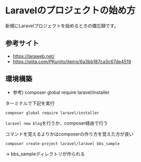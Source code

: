 Laravelのプロジェクトの始め方
==================================

新規にLaravelプロジェクトを始めるときの備忘録です。

## 参考サイト

- https://laraweb.net/
- https://qiita.com/PKunito/items/6a3bb187ca3c67de4519


## 環境構築

- 参考) composer global require laravel/installer

ターミナルで下記を実行

```
composer global require laravel/installer
```

``laravel new blog``を行うか、composer経由で行う

コマンドを覚えるよりかはcomposerの作り方を覚えた方が良い

```
composer create-project laravel/laravel bbs_sample
```

-> bbs_sampleディレクトリが作られる

